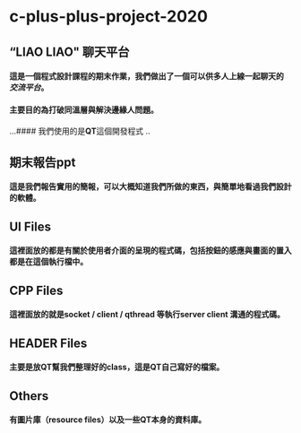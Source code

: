 # c-plus-plus-project-2020


## “LIAO LIAO" 聊天平台
####  這是一個程式設計課程的期末作業，我們做出了一個可以供多人上線一起聊天的 *交流平台*。 
####  主要目的為打破同溫層與解決邊緣人問題。
...####  我們使用的是**QT**這個開發程式 .. 


## 期末報告ppt
#### 這是我們報告實用的簡報，可以大概知道我們所做的東西，與簡單地看過我們設計的軟體。  


## UI Files
#### 這裡面放的都是有關於使用者介面的呈現的程式碼，包括按鈕的感應與畫面的置入都是在這個執行檔中。  


## CPP Files
#### 這裡面放的就是socket / client / qthread 等執行server client 溝通的程式碼。  


## HEADER Files
#### 主要是放QT幫我們整理好的class，這是QT自己寫好的檔案。  


## Others
#### 有圖片庫（resource files）以及一些QT本身的資料庫。  
